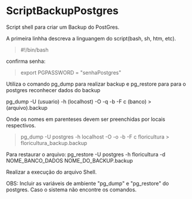 # ScriptBackupPostgres

Script shell para criar um Backup do PostGres.

A primeira linhha descreva a linguangem do script(bash, sh, htm, etc).

>#!/bin/bash

confirma senha:

>export PGPASSWORD = "senhaPostgres"

Utiliza o comando pg_dump para realizar backup e pg_restore para para o postgres reconhecer dados do backup

pg_dump -U (usuario) -h (localhost) -O -q -b -F c (banco) > (arquivo).backup

Onde os nomes em parenteses devem ser preenchidas por locais respectivos.

>pg_dump -U postgres -h localhost -O -o -b -F c floricultura > floricultura_backup.backup

Para restaurar o arquivo:
pg_restore -U postgres -h floricultura -d NOME_BANCO_DADOS NOME_DO_BACKUP.backup

Realizar a execução do arquivo Shell.

OBS: Incluir as variáveis de ambiente "pg_dump" e "pg_restore" do postgres. Caso o sistema não encontre os comandos.

